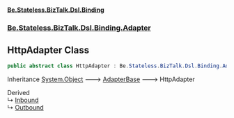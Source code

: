 #### [Be.Stateless.BizTalk.Dsl.Binding](README.md 'README')
### [Be.Stateless.BizTalk.Dsl.Binding.Adapter](Be.Stateless.BizTalk.Dsl.Binding.Adapter.md 'Be.Stateless.BizTalk.Dsl.Binding.Adapter')

## HttpAdapter Class

```csharp
public abstract class HttpAdapter : Be.Stateless.BizTalk.Dsl.Binding.Adapter.AdapterBase
```

Inheritance [System.Object](https://docs.microsoft.com/en-us/dotnet/api/System.Object 'System.Object') &#129106; [AdapterBase](AdapterBase.md 'Be.Stateless.BizTalk.Dsl.Binding.Adapter.AdapterBase') &#129106; HttpAdapter

Derived  
&#8627; [Inbound](HttpAdapter.Inbound.md 'Be.Stateless.BizTalk.Dsl.Binding.Adapter.HttpAdapter.Inbound')  
&#8627; [Outbound](HttpAdapter.Outbound.md 'Be.Stateless.BizTalk.Dsl.Binding.Adapter.HttpAdapter.Outbound')